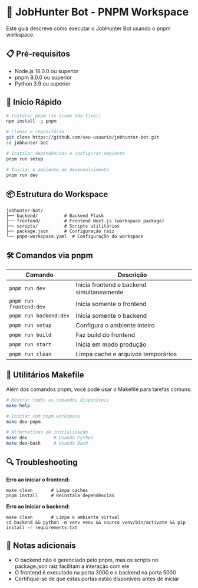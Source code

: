 # 🤖 JobHunter Bot - PNPM Workspace

Este guia descreve como executar o JobHunter Bot usando o pnpm workspace.

## 📋 Pré-requisitos

- Node.js 18.0.0 ou superior
- pnpm 8.0.0 ou superior
- Python 3.9 ou superior

## 🚀 Início Rápido

```bash
# Instalar pnpm (se ainda não tiver)
npm install -g pnpm

# Clonar o repositório
git clone https://github.com/seu-usuario/jobhunter-bot.git
cd jobhunter-bot

# Instalar dependências e configurar ambiente
pnpm run setup

# Iniciar o ambiente de desenvolvimento
pnpm run dev
```

## 📦 Estrutura do Workspace

```
jobhunter-bot/
├── backend/          # Backend Flask 
├── frontend/         # Frontend Next.js (workspace package)
├── scripts/          # Scripts utilitários
├── package.json      # Configuração raiz
└── pnpm-workspace.yaml  # Configuração do workspace
```

## 🛠️ Comandos via pnpm

| Comando | Descrição |
|---------|-----------|
| `pnpm run dev` | Inicia frontend e backend simultaneamente |
| `pnpm run frontend:dev` | Inicia somente o frontend |
| `pnpm run backend:dev` | Inicia somente o backend |
| `pnpm run setup` | Configura o ambiente inteiro |
| `pnpm run build` | Faz build do frontend |
| `pnpm run start` | Inicia em modo produção |
| `pnpm run clean` | Limpa cache e arquivos temporários |

## 🧰 Utilitários Makefile

Além dos comandos pnpm, você pode usar o Makefile para tarefas comuns:

```bash
# Mostrar todos os comandos disponíveis
make help

# Iniciar com pnpm workspace
make dev-pnpm

# Alternativas de inicialização
make dev          # Usando Python
make dev-bash     # Usando Bash
```

## 🔍 Troubleshooting

**Erro ao iniciar o frontend:**
```
make clean       # Limpa caches
pnpm install     # Reinstala dependências
```

**Erro ao iniciar o backend:**
```
make clean       # Limpa o ambiente virtual
cd backend && python -m venv venv && source venv/bin/activate && pip install -r requirements.txt
```

## 📝 Notas adicionais

- O backend não é gerenciado pelo pnpm, mas os scripts no package.json raiz facilitam a interação com ele
- O frontend é executado na porta 3000 e o backend na porta 5000
- Certifique-se de que estas portas estão disponíveis antes de iniciar
